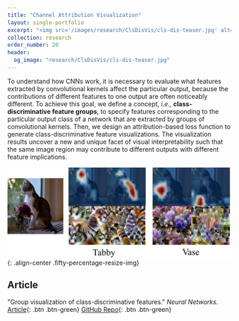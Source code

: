 ```yaml
---
title: "Channel Attribution Visualization"
layout: single-portfolio
excerpt: "<img src='/images/research/ClsDisVis/cls-dis-teaser.jpg' alt=''>"
collection: research
order_number: 20
header: 
  og_image: "research/ClsDisVis/cls-dis-teaser.jpg"
---
```


To understand how CNNs work, it is necessary to evaluate what features extracted by convolutional kernels affect the particular output, because the contributions of different features to one output are often noticeably different. To achieve this goal, we define a concept, *i.e.,* **class-discriminative feature groups**, to specify features corresponding to the particular output class of a network that are extracted by groups of convolutional kernels. Then, we design an attribution-based loss function to generate class-discriminative feature visualizations. The visualization results uncover a new and unique facet of visual interpretability such that the same image region may contribute to different outputs with different feature implications.

![](/images/research/ClsDisVis/cls-dis-top.jpg){: .align-center .fifty-percentage-resize-img}

## Article

"Group visualization of class-discriminative features." *Neural Networks*. [Article](https://www.sciencedirect.com/science/article/pii/S0893608020301969){: .btn .btn-green} [GitHub Repo](https://github.com/GlowingHorse/Class-Discriminative-Vis){: .btn .btn-green}
